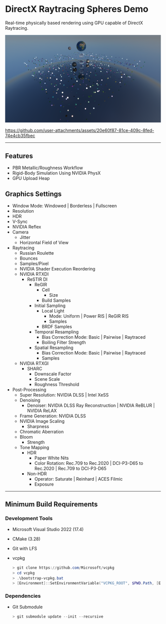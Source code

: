 # DirectX Raytracing Spheres Demo

Real-time physically based rendering using GPU capable of DirectX Raytracing.

![Raytracing Spheres](Screenshots/Raytracing-Spheres.png)

https://github.com/user-attachments/assets/20e60f87-81ce-409c-8fed-74e4cb35fbec

---

## Features
- PBR Metallic/Roughness Workflow
- Rigid-Body Simulation Using NVIDIA PhysX
- GPU Upload Heap

## Graphics Settings
- Window Mode: Windowed | Borderless | Fullscreen
- Resolution
- HDR
- V-Sync
- NVIDIA Reflex
- Camera
	- Jitter
	- Horizontal Field of View
- Raytracing
	- Russian Roulette
	- Bounces
	- Samples/Pixel
	- NVIDIA Shader Execution Reordering
	- NVIDIA RTXDI
		- ReSTIR DI
			- ReGIR
				- Cell
					- Size
				- Build Samples
			- Initial Sampling
				- Local Light
					- Mode: Uniform | Power RIS | ReGIR RIS
					- Samples
				- BRDF Samples
			- Temporal Resampling
				- Bias Correction Mode: Basic | Pairwise | Raytraced
				- Boiling Filter Strength
			- Spatial Resampling
				- Bias Correction Mode: Basic | Pairwise | Raytraced
				- Samples
	- NVIDIA RTXGI
		- SHARC
			- Downscale Factor
			- Scene Scale
			- Roughness Threshold
- Post-Processing
	- Super Resolution: NVIDIA DLSS | Intel XeSS
	- Denoising
		- Denoiser: NVIDIA DLSS Ray Reconstruction | NVIDIA ReBLUR | NVIDIA ReLAX
	- Frame Generation: NVIDIA DLSS
	- NVIDIA Image Scaling
		- Sharpness
	- Chromatic Aberration
	- Bloom
		- Strength
	- Tone Mapping
		- HDR
			- Paper White Nits
			- Color Rotation: Rec.709 to Rec.2020 | DCI-P3-D65 to Rec.2020 | Rec.709 to DCI-P3-D65
		- Non-HDR
			- Operator: Saturate | Reinhard | ACES Filmic
			- Exposure

---

## Minimum Build Requirements
### Development Tools
- Microsoft Visual Studio 2022 (17.4)

- CMake (3.28)

- Git with LFS

- vcpkg
	```powershell
	> git clone https://github.com/Microsoft/vcpkg
	> cd vcpkg
	> .\bootstrap-vcpkg.bat
	> [Environment]::SetEnvironmentVariable("VCPKG_ROOT", $PWD.Path, [EnvironmentVariableTarget]::User)
	```

### Dependencies
- Git Submodule
	```powershell
	> git submodule update --init --recursive
	```

